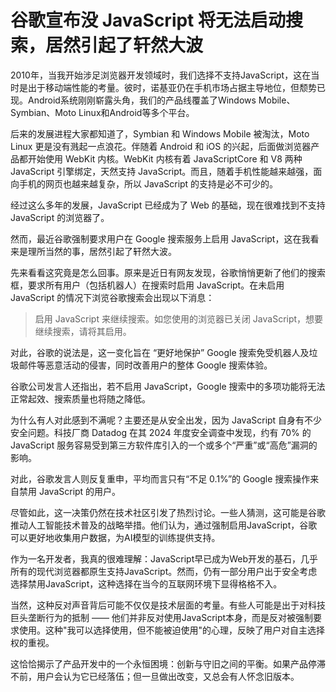 # 谷歌宣布没 JavaScript 将无法启动搜索，居然引起了轩然大波

2010年，当我开始涉足浏览器开发领域时，我们选择不支持JavaScript，这在当时是出于移动端性能的考量。彼时，诺基亚仍在手机市场占据主导地位，但颓势已现。Android系统刚刚崭露头角，我们的产品线覆盖了Windows Mobile、Symbian、Moto Linux和Android等多个平台。

后来的发展进程大家都知道了，Symbian 和 Windows Mobile 被淘汰，Moto Linux 更是没有溅起一点浪花。伴随着 Android 和 iOS 的兴起，后面做浏览器产品都开始使用 WebKit 内核。WebKit 内核有着 JavaScriptCore 和 V8 两种 JavaScript 引擎绑定，天然支持 JavaScript。而且，随着手机性能越来越强，面向手机的网页也越来越复杂，所以 JavaScript 的支持是必不可少的。

经过这么多年的发展，JavaScript 已经成为了 Web 的基础，现在很难找到不支持 JavaScript 的浏览器了。

然而，最近谷歌强制要求用户在 Google 搜索服务上启用 JavaScript，这在我看来是理所当然的事，居然引起了轩然大波。

先来看看这究竟是怎么回事。原来是近日有网友发现，谷歌悄悄更新了他们的搜索框，要求所有用户（包括机器人）在搜索时启用 JavaScript。在未启用 JavaScript 的情况下浏览谷歌搜索会出现以下消息：

> 启用 JavaScript 来继续搜索。如您使用的浏览器已关闭 JavaScript，想要继续搜索，请将其启用。

对此，谷歌的说法是，这一变化旨在 “更好地保护” Google 搜索免受机器人及垃圾邮件等恶意活动的侵害，同时改善用户的整体 Google 搜索体验。

谷歌公司发言人还指出，若不启用 JavaScript，Google 搜索中的多项功能将无法正常起效、搜索质量也将随之降低。

为什么有人对此感到不满呢？主要还是从安全出发，因为 JavaScript 自身有不少安全问题。科技厂商 Datadog 在其 2024 年度安全调查中发现，约有 70% 的 JavaScript 服务容易受到第三方软件库引入的一个或多个“严重”或“高危”漏洞的影响。

对此，谷歌发言人则反复重申，平均而言只有“不足 0.1%”的 Google 搜索操作来自禁用 JavaScript 的用户。

尽管如此，这一决策仍然在技术社区引发了热烈讨论。一些人猜测，这可能是谷歌推动人工智能技术普及的战略举措。他们认为，通过强制启用JavaScript，谷歌可以更好地收集用户数据，为AI模型的训练提供支持。

作为一名开发者，我真的很难理解：JavaScript早已成为Web开发的基石，几乎所有的现代浏览器都原生支持JavaScript。然而，仍有一部分用户出于安全考虑选择禁用JavaScript，这种选择在当今的互联网环境下显得格格不入。

当然，这种反对声音背后可能不仅仅是技术层面的考量。有些人可能是出于对科技巨头垄断行为的抵制 —— 他们并非反对使用JavaScript本身，而是反对被强制要求使用。这种"我可以选择使用，但不能被迫使用"的心理，反映了用户对自主选择权的重视。

这恰恰揭示了产品开发中的一个永恒困境：创新与守旧之间的平衡。如果产品停滞不前，用户会认为它已经落伍；但一旦做出改变，又总会有人怀念旧版本。
